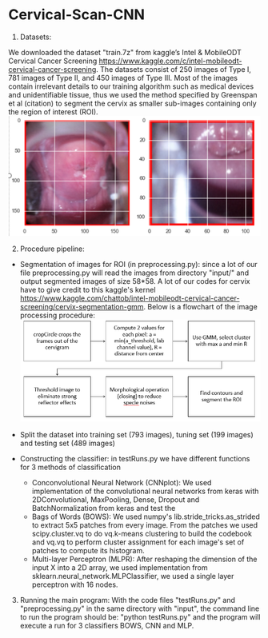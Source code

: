 # Cervical-Scan-CNN
1. Datasets:

We downloaded the dataset "train.7z" from kaggle’s Intel & MobileODT Cervical Cancer Screening https://www.kaggle.com/c/intel-mobileodt-cervical-cancer-screening. The datasets consist of 250 images of Type I, 781 images of Type II, and 450 images of Type III. Most of the images contain irrelevant details to our training algorithm such as medical devices and unidentifiable tissue, thus we used the method specified by Greenspan et al (citation) to segment the cervix as smaller sub-images containing only the region of interest (ROI). 
![alt text](samples.png)

2. Procedure pipeline:

* Segmentation of images for ROI (in preprocessing.py): since a lot of our file preprocessing.py will read the images from directory "input/" and output segmented images of size 58*58. A lot of our codes for cervix have to give credit to this kaggle's kernel https://www.kaggle.com/chattob/intel-mobileodt-cervical-cancer-screening/cervix-segmentation-gmm. Below is a flowchart of the image processing procedure: 
![alt text](segment.png)

* Split the dataset into training set (793 images), tuning set (199 images) and testing set (489 images) 

* Constructing the classifier: in testRuns.py we have different functions for 3 methods of classification
   * Conconvolutional Neural Network (CNNplot): We used implementation of the convolutional neural networks from keras with 2DConvolutional, MaxPooling, Dense, Dropout and BatchNormalization from keras and test the 
   * Bags of Words (BOWS): We used numpy's lib.stride_tricks.as_strided to extract 5x5 patches from every image. From the patches we used scipy.cluster.vq to do vq.k-means clustering to build the codebook and vq.vq to perform cluster assignment for each image's set of patches to compute its histogram. 
   * Multi-layer Perceptron (MLPR): After reshaping the dimension of the input X into a 2D array, we used implementation from sklearn.neural_network.MLPClassifier, we used a single layer perceptron with 16 nodes. 


3. Running the main program:
With the code files "testRuns.py" and "preprocessing.py" in the same directory with "input", the command line to run the program should be: "python testRuns.py" and the program will execute a run for 3 classifiers BOWS, CNN and MLP. 

